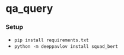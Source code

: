 # qa_query

### Setup

* `pip install requirements.txt`
* `python -m deeppavlov install squad_bert`
